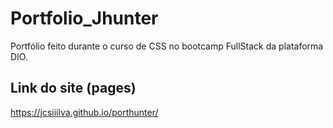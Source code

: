 # Portfolio_Jhunter
Portfólio feito durante o curso de CSS no bootcamp FullStack da plataforma  DIO.

## Link do site (pages)
https://jcsiiilva.github.io/porthunter/

